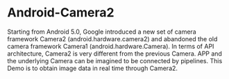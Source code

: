 # Android-Camera2
Starting from Android 5.0, Google introduced a new set of camera framework Camera2 (android.hardware.camera2) and abandoned the old camera framework Camera1 (android.hardware.Camera). In terms of API architecture, Camera2 is very different from the previous Camera. APP and the underlying Camera can be imagined to be connected by pipelines. This Demo is to obtain image data in real time through Camera2.
